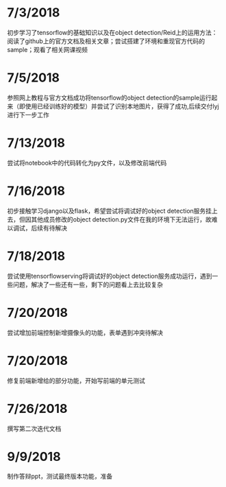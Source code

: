 # 7/3/2018

初步学习了tensorflow的基础知识以及在object detection/Reid上的运用方法：
阅读了github上的官方文档及相关文章；尝试搭建了环境和重现官方代码的sample；观看了相关网课视频

# 7/5/2018

参照网上教程与官方文档成功将tensorflow的object detection的sample运行起来（即使用已经训练好的模型）并尝试了识别本地图片，获得了成功,后续交付lyj进行下一步工作

# 7/13/2018

尝试将notebook中的代码转化为py文件，以及修改前端代码

# 7/16/2018

初步接触学习django以及flask，希望尝试将调试好的object detection服务挂上去，但因其他成员修改的object detection.py文件在我的环境下无法运行，故难以调试，后续有待解决

# 7/18/2018

尝试使用tensorflowserving将调试好的object detection服务成功运行，遇到一些问题，解决了一些还有一些，剩下的问题看上去比较复杂

# 7/20/2018

尝试增加前端控制新增摄像头的功能，表单遇到冲突待解决

# 7/20/2018

修复前端新增给的部分功能，开始写前端的单元测试
 
 # 7/26/2018
 
撰写第二次迭代文档
  
 # 9/9/2018
 
制作答辩ppt，测试最终版本功能，准备
